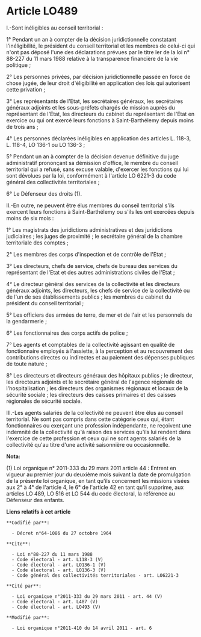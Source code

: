 # Article LO489

I.-Sont inéligibles au conseil territorial : 

1° Pendant un an à compter de la décision juridictionnelle constatant l'inéligibilité, le président du conseil territorial et
les membres de celui-ci qui n'ont pas déposé l'une des déclarations prévues par le titre Ier de la loi n° 88-227 du 11 mars
1988 relative à la transparence financière de la vie politique ; 

2° Les personnes privées, par décision juridictionnelle passée en force de chose jugée, de leur droit d'éligibilité en
application des lois qui autorisent cette privation ; 

3° Les représentants de l'Etat, les secrétaires généraux, les secrétaires généraux adjoints et les sous-préfets chargés de
mission auprès du représentant de l'Etat, les directeurs du cabinet du représentant de l'Etat en exercice ou qui ont exercé
leurs fonctions à Saint-Barthélemy depuis moins de trois ans ; 

4° Les personnes déclarées inéligibles en application des articles L. 118-3, L. 118-4, LO 136-1 ou LO 136-3 ; 

5° Pendant un an à compter de la décision devenue définitive du juge administratif prononçant sa démission d'office, le
membre du conseil territorial qui a refusé, sans excuse valable, d'exercer les fonctions qui lui sont dévolues par la loi,
conformément à l'article LO 6221-3 du code général des collectivités territoriales ; 

6° Le Défenseur des droits (1). 

II.-En outre, ne peuvent être élus membres du conseil territorial s'ils exercent leurs fonctions à Saint-Barthélemy ou s'ils
les ont exercées depuis moins de six mois : 

1° Les magistrats des juridictions administratives et des juridictions judiciaires ; les juges de proximité ; le secrétaire
général de la chambre territoriale des comptes ; 

2° Les membres des corps d'inspection et de contrôle de l'Etat ; 

3° Les directeurs, chefs de service, chefs de bureau des services du représentant de l'Etat et des autres administrations
civiles de l'Etat ; 

4° Le directeur général des services de la collectivité et les directeurs généraux adjoints, les directeurs, les chefs de
service de la collectivité ou de l'un de ses établissements publics ; les membres du cabinet du président du conseil
territorial ; 

5° Les officiers des armées de terre, de mer et de l'air et les personnels de la gendarmerie ; 

6° Les fonctionnaires des corps actifs de police ; 

7° Les agents et comptables de la collectivité agissant en qualité de fonctionnaire employés à l'assiette, à la perception et
au recouvrement des contributions directes ou indirectes et au paiement des dépenses publiques de toute nature ; 

8° Les directeurs et directeurs généraux des hôpitaux publics ; le directeur, les directeurs adjoints et le secrétaire
général de l'agence régionale de l'hospitalisation ; les directeurs des organismes régionaux et locaux de la sécurité
sociale ; les directeurs des caisses primaires et des caisses régionales de sécurité sociale. 

III.-Les agents salariés de la collectivité ne peuvent être élus au conseil territorial. Ne sont pas compris dans cette
catégorie ceux qui, étant fonctionnaires ou exerçant une profession indépendante, ne reçoivent une indemnité de la
collectivité qu'à raison des services qu'ils lui rendent dans l'exercice de cette profession et ceux qui ne sont agents
salariés de la collectivité qu'au titre d'une activité saisonnière ou occasionnelle.

**Nota:**

(1) Loi organique n° 2011-333 du 29 mars 2011 article 44 : Entrent en vigueur au premier jour du deuxième mois suivant la
date de promulgation de la présente loi organique, en tant qu'ils concernent les missions visées aux 2° à 4° de l'article 4,
le 6° de l'article 42 en tant qu'il supprime, aux articles LO 489, LO 516 et LO 544 du code électoral, la référence au
Défenseur des enfants.

**Liens relatifs à cet article**

	**Codifié par**:

	  - Décret n°64-1086 du 27 octobre 1964

	**Cite**:

	  - Loi n°88-227 du 11 mars 1988
	  - Code électoral - art. L118-3 (V)
	  - Code électoral - art. LO136-1 (V)
	  - Code électoral - art. LO136-3 (V)
	  - Code général des collectivités territoriales - art. LO6221-3

	**Cité par**:

	  - Loi organique n°2011-333 du 29 mars 2011 - art. 44 (V)
	  - Code électoral - art. L487 (V)
	  - Code électoral - art. LO493 (V)

	**Modifié par**:

	  - Loi organique n°2011-410 du 14 avril 2011 - art. 6
